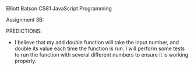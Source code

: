Elliott Batson
CS81 JavaScript Programming


Assignment 3B: 

PREDICTIONS: 


- I believe that my add double function will take the input number, and double its value each time the function is run. I will perform some tests to run the function with several different numbers to ensure it is working properly. 